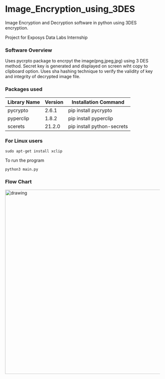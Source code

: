# Image_Encryption_using_3DES
Image Encryption and Decryption software in python using 3DES encryption.

Project for Exposys Data Labs Internship

### Software Overview
Uses pycrpto package to encrpyt the image(png,jpeg,jpg) using 3 DES method.
Secret key is generated and displayed on screen wiht copy to clipboard option.
Uses sha hashing technique to verify the validity of key and integrity of decrypted image file.

### Packages used

| Library Name | Version | Installation Command       |
|--------------|---------|----------------------------|
| pycrypto     | 2.6.1   | pip install pycrypto       |
| pyperclip    | 1.8.2   | pip install pyperclip      |
| scerets      | 21.2.0  | pip install python-secrets |

### For Linux users
```
sudo apt-get install xclip
```

To run the program 
```
python3 main.py
```

### Flow Chart
<img src="https://user-images.githubusercontent.com/55268054/123859504-5b6ef780-d942-11eb-9f43-66db5c6f550b.png" alt="drawing" width="600"/>
